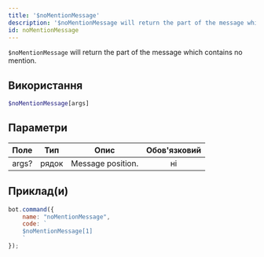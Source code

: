 ```yaml
---
title: '$noMentionMessage'
description: '$noMentionMessage will return the part of the message which contains no mention.'
id: noMentionMessage
---
```


`$noMentionMessage` will return the part of the message which contains no mention.

## Використання

```php
$noMentionMessage[args]
```

## Параметри

| Поле  | Тип   | Опис              | Обов'язковий |
| ----- | ----- | ----------------- |:------------:|
| args? | рядок | Message position. |      ні      |

## Приклад(и)

```javascript
bot.command({
    name: "noMentionMessage",
    code: `
    $noMentionMessage[1]
    `
});
```